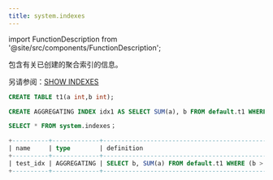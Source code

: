 ```yaml
---
title: system.indexes
---
```


import FunctionDescription from '@site/src/components/FunctionDescription';

<FunctionDescription description="Introduced: v1.1.50"/>

包含有关已创建的聚合索引的信息。

另请参阅：[SHOW INDEXES](../../10-sql-commands/00-ddl/07-aggregating-index/show-indexes.md)

```sql
CREATE TABLE t1(a int,b int);

CREATE AGGREGATING INDEX idx1 AS SELECT SUM(a), b FROM default.t1 WHERE b > 3 GROUP BY b；

SELECT * FROM system.indexes；

+----------+-------------+------------------------------------------------------------+----------------------------+
| name     | type        | definition                                                 | created_on                 |
+----------+-------------+------------------------------------------------------------+----------------------------+
| test_idx | AGGREGATING | SELECT b, SUM(a) FROM default.t1 WHERE (b > 3) GROUP BY b  | 2023-05-17 11:53:54.474377 |
+----------+-------------+------------------------------------------------------------+----------------------------+
```